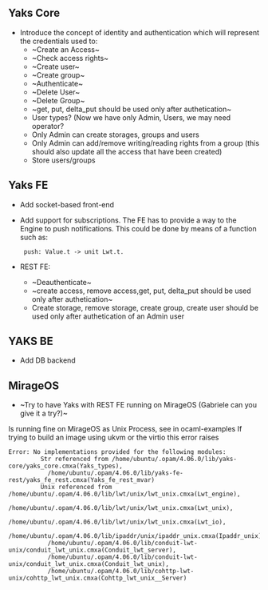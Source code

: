 ## Yaks Core

- Introduce the concept of identity and authentication which will represent the credentials used to:
  - ~Create an Access~
  - ~Check access rights~
  - ~Create user~
  - ~Create group~
  - ~Authenticate~
  - ~Delete User~
  - ~Delete Group~
  - ~get, put, delta_put should be used only after authetication~
  - User types? (Now we have only Admin, Users, we may need operator?
  - Only Admin can create storages, groups and users
  - Only Admin can add/remove writing/reading rights from a group (this should also update all the access that have been created)
  - Store users/groups
## Yaks FE

- Add socket-based front-end
- Add support for subscriptions. The FE has to provide a way to the Engine to push
  notifications. This could be done by means of a function such as:
  
       push: Value.t -> unit Lwt.t.

- REST FE:
  - ~Deauthenticate~
  - ~create access, remove access,get, put, delta_put should be used only after authetication~
  - Create storage, remove storage, create group, create user should be used only after authetication of an Admin user

## YAKS BE

- Add DB backend

## MirageOS

- ~Try to have Yaks with REST FE running on MirageOS (Gabriele can you give it a try?)~ 
  
Is running fine on MirageOS as Unix Process, see in ocaml-examples
If trying to build an image using ukvm or the virtio this error raises
```
Error: No implementations provided for the following modules:
         Str referenced from /home/ubuntu/.opam/4.06.0/lib/yaks-core/yaks_core.cmxa(Yaks_types),
           /home/ubuntu/.opam/4.06.0/lib/yaks-fe-rest/yaks_fe_rest.cmxa(Yaks_fe_rest_mvar)
         Unix referenced from /home/ubuntu/.opam/4.06.0/lib/lwt/unix/lwt_unix.cmxa(Lwt_engine),
           /home/ubuntu/.opam/4.06.0/lib/lwt/unix/lwt_unix.cmxa(Lwt_unix),
           /home/ubuntu/.opam/4.06.0/lib/lwt/unix/lwt_unix.cmxa(Lwt_io),
           /home/ubuntu/.opam/4.06.0/lib/ipaddr/unix/ipaddr_unix.cmxa(Ipaddr_unix),
           /home/ubuntu/.opam/4.06.0/lib/conduit-lwt-unix/conduit_lwt_unix.cmxa(Conduit_lwt_server),
           /home/ubuntu/.opam/4.06.0/lib/conduit-lwt-unix/conduit_lwt_unix.cmxa(Conduit_lwt_unix),
           /home/ubuntu/.opam/4.06.0/lib/cohttp-lwt-unix/cohttp_lwt_unix.cmxa(Cohttp_lwt_unix__Server)
```
